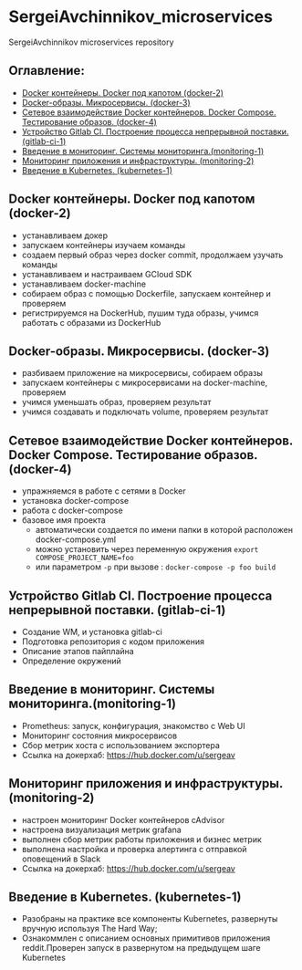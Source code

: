 # SergeiAvchinnikov_microservices
SergeiAvchinnikov microservices repository
## **Оглавление:**
- [Docker контейнеры. Docker под капотом (docker-2)](#docker-2)
- [Docker-образы. Микросервисы. (docker-3)](#docker-3)
- [Сетевое взаимодействие Docker контейнеров. Docker Compose. Тестирование образов. (docker-4)](#docker-4)
- [Устройство Gitlab CI. Построение процесса непрерывной поставки. (gitlab-ci-1)](#gitlab-ci-1)
- [Введение в мониторинг. Системы мониторинга.(monitoring-1)](#monitoring-1)
- [Мониторинг приложения и инфраструктуры. (monitoring-2)](#monitoring-2)
- [Введение в Kubernetes. (kubernetes-1)](#kubernetes-1)

## <a name="docker-2"></a>Docker контейнеры. Docker под капотом (docker-2)
+ устанавливаем докер
+ запускаем контейнеры изучаем команды
+ создаем первый образ через docker commit, продолжаем узучать команды
+ устанавливаем и настраиваем GCloud SDK
+ устанавливаем docker-machine
+ собираем образ с помощью Dockerfile, запускаем контейнер и проверяем
+ регистрируемся на DockerHub, пушим туда образы, учимся работать с образами из DockerHub

## <a name="docker-3"></a>Docker-образы. Микросервисы. (docker-3)
+ разбиваем приложение на микросервисы, собираем образы
+ запускаем контейнеры с микросервисами на docker-machine, проверяем
+ учимся уменьшать образ, проверяем результат
+ учимся создавать и подключать volume, проверяем результат

## <a name="docker-4"></a>Сетевое взаимодействие Docker контейнеров. Docker Compose. Тестирование образов. (docker-4)
+ упражняемся в работе с сетями в Docker
+ установка docker-compose
+ работа с docker-compose
+ базовое имя проекта
  + автоматически создается по имени папки в которой расположен docker-compose.yml
  + можно установить через  переменную окружения `export COMPOSE_PROJECT_NAME=foo`
  + или параметром `-p` при вызове : `docker-compose -p foo build`

## <a name="gitlab-ci-1"></a>Устройство Gitlab CI. Построение процесса непрерывной поставки. (gitlab-ci-1)
+ Создание WM, и установка gitlab-ci
+ Подготовка репозитория с кодом приложения
+ Описание этапов пайплайна
+ Определение окружений

## <a name="monitoring-1"></a>Введение в мониторинг. Системы мониторинга.(monitoring-1)
+ Prometheus: запуск, конфигурация, знакомство с Web UI
+ Мониторинг состояния микросервисов
+ Сбор метрик хоста с использованием экспортера 
+ Ссылка на докерхаб: https://hub.docker.com/u/sergeav

## <a name="monitoring-2"></a>Мониторинг приложения и инфраструктуры. (monitoring-2)
+ настроен мониторинг Docker контейнеров cAdvisor
+ настроена визуализация метрик  grafana
+ выполнен сбор метрик работы приложения и бизнес метрик
+ выполнена настройка и проверка алертинга с отправкой оповещений в Slack
+ Ссылка на докерхаб: https://hub.docker.com/u/sergeav

## <a name="kubernetes-1"></a>Введение в Kubernetes. (kubernetes-1)
+ Разобраны на практике все компоненты Kubernetes, развернуты вручную используя The Hard Way;
+ Ознакоммлен с описанием основных примитивов приложения reddit.Проверен запуск в развернутом на предыдущем шаге Kubernetes
